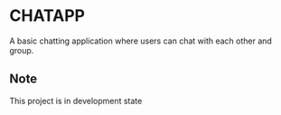 # CHATAPP

A basic chatting application where users can chat with each other and group.


## Note

This project is in development state
